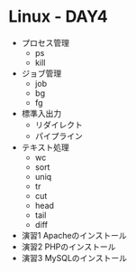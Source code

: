# Linux - DAY4

+ プロセス管理
  + ps
  + kill
+ ジョブ管理
  + job
  + bg
  + fg
+ 標準入出力
  + リダイレクト
  + パイプライン
+ テキスト処理
  + wc
  + sort
  + uniq
  + tr
  + cut
  + head
  + tail
  + diff
+ 演習1 Apacheのインストール
+ 演習2 PHPのインストール
+ 演習3 MySQLのインストール
